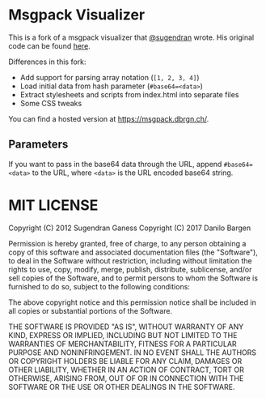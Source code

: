 # Msgpack Visualizer

This is a fork of a msgpack visualizer that
[@sugendran](https://github.com/sugendran/) wrote. His original code can be
found [here](https://github.com/sugendran/msgpack-visualizer).

Differences in this fork:

* Add support for parsing array notation (`[1, 2, 3, 4]`)
* Load initial data from hash parameter (`#base64=<data>`)
* Extract stylesheets and scripts from index.html into separate files
* Some CSS tweaks

You can find a hosted version at https://msgpack.dbrgn.ch/.

## Parameters

If you want to pass in the base64 data through the URL, append `#base64=<data>`
to the URL, where `<data>` is the URL encoded base64 string.


# MIT LICENSE

Copyright (C) 2012 Sugendran Ganess
Copyright (C) 2017 Danilo Bargen

Permission is hereby granted, free of charge, to any person obtaining a copy of
this software and associated documentation files (the "Software"), to deal in
the Software without restriction, including without limitation the rights to
use, copy, modify, merge, publish, distribute, sublicense, and/or sell copies
of the Software, and to permit persons to whom the Software is furnished to do
so, subject to the following conditions:

The above copyright notice and this permission notice shall be included in all
copies or substantial portions of the Software.

THE SOFTWARE IS PROVIDED "AS IS", WITHOUT WARRANTY OF ANY KIND, EXPRESS OR
IMPLIED, INCLUDING BUT NOT LIMITED TO THE WARRANTIES OF MERCHANTABILITY,
FITNESS FOR A PARTICULAR PURPOSE AND NONINFRINGEMENT. IN NO EVENT SHALL THE
AUTHORS OR COPYRIGHT HOLDERS BE LIABLE FOR ANY CLAIM, DAMAGES OR OTHER
LIABILITY, WHETHER IN AN ACTION OF CONTRACT, TORT OR OTHERWISE, ARISING FROM,
OUT OF OR IN CONNECTION WITH THE SOFTWARE OR THE USE OR OTHER DEALINGS IN THE
SOFTWARE.
